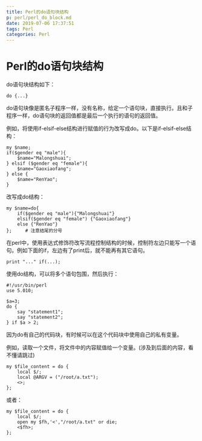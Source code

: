 ```yaml
---
title: Perl的do语句块结构
p: perl/perl_do_block.md
date: 2019-07-06 17:37:51
tags: Perl
categories: Perl
---
```


# Perl的do语句块结构

do语句块结构如下：
```
do {...}
```

do语句块像是匿名子程序一样，没有名称，给定一个语句块，直接执行。且和子程序一样，do语句块的返回值都是最后一个执行的语句的返回值。

例如，将使用if-elsif-else结构进行赋值的行为改写成do。以下是if-elsif-else结构：
```
my $name;
if($gender eq "male"){
    $name="Malongshuai";
} elsif ($gender eq "female"){
    $name="Gaoxiaofang";
} else {
    $name="RenYao";
}
```

改写成do结构：
```
my $name=do{
    if($gender eq "male"){"Malongshuai"}
    elsif($gender eq "female") {"Gaoxiaofang"}
    else {"RenYao"}
};     # 注意结尾的分号
```

在perl中，使用表达式修饰符改写流程控制结构的时候，控制符左边只能写一个语句。例如下面的if，左边有了print后，就不能再有其它语句。
```
print "..." if(...);
```

使用do结构，可以将多个语句包围，然后执行：
```
#!/usr/bin/perl
use 5.010;

$a=3;
do {
    say "statement1";
    say "statement2";
} if $a > 2;
```

因为do有自己的代码块，有时候可以在这个代码块中使用自己的私有变量。

例如，读取一个文件，将文件中的内容赋值给一个变量。(涉及到后面的内容，看不懂请跳过)
```
my $file_content = do {
    local $/;
    local @ARGV = ("/root/a.txt");
    <>;
};
```

或者：
```
my $file_content = do {
    local $/;
    open my $fh,'<',"/root/a.txt" or die;
    <$fh>;
};
```